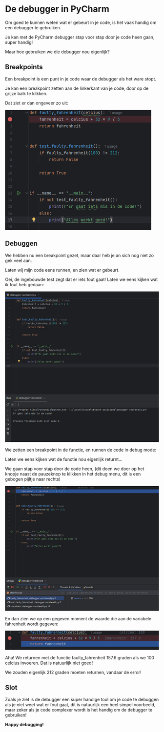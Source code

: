 # De debugger in PyCharm

Om goed te kunnen weten wat er gebeurt in je code, is het vaak handig om een debugger te gebruiken.

Je kan met de PyCharm debugger stap voor stap door je code heen gaan, super handig! 

Maar hoe gebruiken we die debugger nou eigenlijk?

## Breakpoints

Een breakpoint is een punt in je code waar de debugger als het ware stopt. 

Je kan een breakpoint zetten aan de linkerkant van je code, door op de grijze balk te klikken.

Dat ziet er dan ongeveer zo uit: 

![img_1.png](img_1.png)

## Debuggen

We hebben nu een breakpoint gezet, maar daar heb je an sich nog niet zo gek veel aan. 

Laten wij mijn code eens runnen, en zien wat er gebeurt.

Oei, de ingebouwde test zegt dat er iets fout gaat! Laten we eens kijken wat ik fout heb gedaan:

![img_2.png](img_2.png)

We zetten een breakpoint in de functie, en runnen de code in debug mode:

Laten we eens kijken wat de functie nou eigenlijk returnt...

We gaan stap voor stap door de code heen, (dit doen we door op het knopje naast de pauzeknop te klikken in het debug menu, dit is een gebogen pijltje naar rechts)

![img_3.png](img_3.png)

En dan zien we op een gegeven moment de waarde die aan de variabele fahrenheit wordt gegeven:

![img_4.png](img_4.png)

Aha! We returnen met de functie faulty_fahrenheit 157.6 graden als we 100 celcius invoeren. Dat is natuurlijk niet goed!

We zouden eigenlijk 212 graden moeten returnen, vandaar de error!

## Slot

Zoals je ziet is de debugger een super handige tool om je code te debuggen als je niet weet wat er fout gaat, dit is natuurlijk een heel simpel voorbeeld, maar zeker als je code complexer wordt is het handig om de debugger te gebruiken!

**Happy debugging!**

